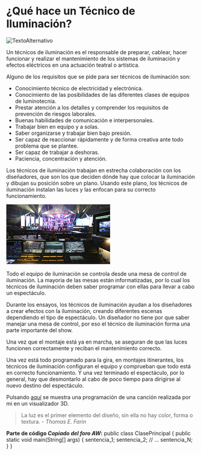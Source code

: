 # ¿Qué hace un Técnico de Iluminación? 

![TextoAlternativo](stage.jpg)

Un técnicos de iluminación es el responsable de preparar, cablear, hacer funcionar y realizar el mantenimiento de los sistemas de iluminación y efectos eléctricos en una actuación teatral o artística.

Alguno de los requisitos que se pide para ser técnicos de iluminación son:
- Conocimiento técnico de electricidad y electrónica.
- Conocimiento de las posibilidades de las diferentes clases de equipos de luminotecnia.
- Prestar atención a los detalles y comprender los requisitos de prevención de riesgos laborales.
- Buenas habilidades de comunicación e interpersonales.
- Trabajar bien en equipo y a solas.
- Saber organizarse y trabajar bien bajo presión.
- Ser capaz de reaccionar rápidamente y de forma creativa ante todo problema que se plantee.
- Ser capaz de trabajar a deshoras.
- Paciencia, concentración y atención.

Los técnicos de iluminación trabajan en estrecha colaboración con los diseñadores, que son los que deciden dónde hay que colocar la iluminación y dibujan su posición sobre un plano. Usando este plano, los técnicos de iluminación instalan las luces y las enfocan para su correcto funcionamiento. 

![TextoAlternativo](gma.png)
       

Todo el equipo de iluminación se controla desde una mesa de control de iluminación. La mayoria de las mesas están informatizadas, por lo cual los técnicos de iluminación deben saber programar con ellas para llevar a cabo un espectáculo.

Durante los ensayos, los técnicos de iluminación ayudan a los diseñadores a crear efectos con la iluminación, creando diferentes escenas dependiendo el tipo de espectáculo. Un diseñador no tiene por que saber manejar una mesa de control, por eso el técnico de iluminación forma una parte importante del show. 

Una vez que el montaje está ya en marcha, se aseguran de que las luces funcionen correctamente y reciban el mantenimiento correcto. 

Una vez está todo programado para la gira, en montajes itinerantes, los técnicos de iluminación configuran el equipo y comprueban que todo está en correcto funcionamiento. Y una vez terminado el espectáculo, por lo general, hay que desmontarlo al cabo de poco tiempo para dirigirse al nuevo destino del espectáculo.

Pulsando [aquí](https://youtu.be/wD8P2AXYyL0) se muestra una programación de una canción realizada por mi en un visualizador 3D.

>La luz es el primer elemento del diseño, sin ella no hay color, forma o textura. -  *Thomas E. Farin*


**Parte de código *Copiado del foro AW*:**
public class ClasePrincipal {
public static void main(String[] args) {
sentencia_1;
sentencia_2;
// ...
sentencia_N;
}
}
